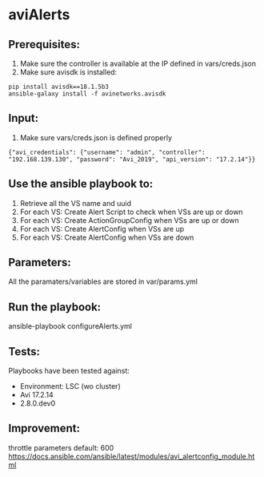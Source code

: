 # aviAlerts
## Prerequisites:
1. Make sure the controller is available at the IP defined in vars/creds.json
2. Make sure avisdk is installed:
```
pip install avisdk==18.1.5b3
ansible-galaxy install -f avinetworks.avisdk
```

## Input:
1. Make sure vars/creds.json is defined properly
```
{"avi_credentials": {"username": "admin", "controller": "192.168.139.130", "password": "Avi_2019", "api_version": "17.2.14"}}
```

## Use the ansible playbook to:
1. Retrieve all the VS name and uuid
2. For each VS: Create Alert Script to check when VSs are up or down
3. For each VS: Create ActionGroupConfig when VSs are up or down
4. For each VS: Create AlertConfig when VSs are up
5. For each VS: Create AlertConfig when VSs are down

## Parameters:
All the paramaters/variables are stored in var/params.yml

## Run the playbook:
ansible-playbook configureAlerts.yml

## Tests:
Playbooks have been tested against:
- Environment: LSC (wo cluster)
- Avi 17.2.14
- 2.8.0.dev0

## Improvement:
throttle parameters default: 600
https://docs.ansible.com/ansible/latest/modules/avi_alertconfig_module.html
